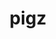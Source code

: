 ---
title: "pigz"
layout: cache
categories: [package, develop-2024-12-29]
meta: {"versions": ["2.8"], "compilers": ["gcc@=10.5.0", "gcc@=11.1.0", "gcc@=11.4.0", "gcc@=12.3.0", "gcc@=12.4.0", "gcc@=13.2.0", "gcc@=13.3.0", "gcc@=7.3.1", "gcc@=7.5.0", "gcc@=9.4.0", "oneapi@=2024.1.0", "oneapi@=2024.2.1"], "oss": ["amzn2", "centos7", "rhel8", "ubuntu18.04", "ubuntu20.04", "ubuntu22.04", "ubuntu24.04"], "platforms": ["linux"], "targets": ["aarch64", "neoverse_v1", "neoverse_v2", "ppc64le", "x86_64_v3", "x86_64_v4"], "stacks": ["aws-isc", "aws-isc-aarch64", "aws-pcluster-neoverse_v1", "aws-pcluster-x86_64_v4", "bootstrap-x86_64-linux-gnu", "build_systems", "data-vis-sdk", "developer-tools-aarch64-linux-gnu", "developer-tools-x86_64_v3-linux-gnu", "e4s", "e4s-neoverse-v2", "e4s-oneapi", "e4s-power", "e4s-rocm-external", "ml-linux-aarch64-cpu", "ml-linux-aarch64-cuda", "ml-linux-x86_64-cpu", "ml-linux-x86_64-cuda", "ml-linux-x86_64-rocm", "radiuss", "radiuss-aws", "radiuss-aws-aarch64", "root", "tutorial"], "num_specs": 25, "num_specs_by_stack": {"aws-isc-aarch64": 1, "radiuss-aws-aarch64": 2, "root": 25, "aws-pcluster-neoverse_v1": 1, "aws-pcluster-x86_64_v4": 4, "aws-isc": 1, "radiuss-aws": 2, "developer-tools-x86_64_v3-linux-gnu": 1, "developer-tools-aarch64-linux-gnu": 1, "radiuss": 2, "build_systems": 1, "e4s-power": 2, "data-vis-sdk": 1, "e4s-neoverse-v2": 2, "e4s-rocm-external": 1, "tutorial": 2, "e4s": 2, "e4s-oneapi": 2, "ml-linux-aarch64-cuda": 1, "ml-linux-aarch64-cpu": 1, "ml-linux-x86_64-cpu": 1, "ml-linux-x86_64-cuda": 1, "bootstrap-x86_64-linux-gnu": 1, "ml-linux-x86_64-rocm": 1}}
spec_details: [{"hash": "swjbo6w7l5n56zwltylapksvfessgryl", "compiler": "gcc@=7.3.1", "versions": ["2.8"], "os": "amzn2", "platform": "linux", "target": "aarch64", "variants": ["build_system=makefile"], "stacks": ["aws-isc-aarch64", "radiuss-aws-aarch64", "root"], "size": "-", "tarball": "https://binaries.spack.io/develop-2024-12-29/build_cache/linux-amzn2-aarch64/gcc-7.3.1/pigz-2.8/linux-amzn2-aarch64-gcc-7.3.1-pigz-2.8-swjbo6w7l5n56zwltylapksvfessgryl.spack"}, {"hash": "gxrc6tu2rhuhcxmobcaowe4637jgxp3m", "compiler": "gcc@=7.3.1", "versions": ["2.8"], "os": "amzn2", "platform": "linux", "target": "aarch64", "variants": ["build_system=makefile"], "stacks": ["radiuss-aws-aarch64", "root"], "size": "-", "tarball": "https://binaries.spack.io/develop-2024-12-29/build_cache/linux-amzn2-aarch64/gcc-7.3.1/pigz-2.8/linux-amzn2-aarch64-gcc-7.3.1-pigz-2.8-gxrc6tu2rhuhcxmobcaowe4637jgxp3m.spack"}, {"hash": "3oy6pzv4whseo3s47loijshp34ibmz7n", "compiler": "gcc@=12.4.0", "versions": ["2.8"], "os": "amzn2", "platform": "linux", "target": "neoverse_v1", "variants": ["build_system=makefile"], "stacks": ["aws-pcluster-neoverse_v1", "root"], "size": "-", "tarball": "https://binaries.spack.io/develop-2024-12-29/build_cache/linux-amzn2-neoverse_v1/gcc-12.4.0/pigz-2.8/linux-amzn2-neoverse_v1-gcc-12.4.0-pigz-2.8-3oy6pzv4whseo3s47loijshp34ibmz7n.spack"}, {"hash": "j2fwuao3av4peu5tlmuqysekl44fi3oc", "compiler": "gcc@=12.4.0", "versions": ["2.8"], "os": "amzn2", "platform": "linux", "target": "x86_64_v3", "variants": ["build_system=makefile"], "stacks": ["aws-pcluster-x86_64_v4", "root"], "size": "-", "tarball": "https://binaries.spack.io/develop-2024-12-29/build_cache/linux-amzn2-x86_64_v3/gcc-12.4.0/pigz-2.8/linux-amzn2-x86_64_v3-gcc-12.4.0-pigz-2.8-j2fwuao3av4peu5tlmuqysekl44fi3oc.spack"}, {"hash": "gmp33bwzqacurksyujcu6huypkfkzq5n", "compiler": "oneapi@=2024.1.0", "versions": ["2.8"], "os": "amzn2", "platform": "linux", "target": "x86_64_v3", "variants": ["build_system=makefile"], "stacks": ["aws-pcluster-x86_64_v4", "root"], "size": "-", "tarball": "https://binaries.spack.io/develop-2024-12-29/build_cache/linux-amzn2-x86_64_v3/oneapi-2024.1.0/pigz-2.8/linux-amzn2-x86_64_v3-oneapi-2024.1.0-pigz-2.8-gmp33bwzqacurksyujcu6huypkfkzq5n.spack"}, {"hash": "5oavqnozv6dpzr5epcgd7rcuhudra6m7", "compiler": "gcc@=7.3.1", "versions": ["2.8"], "os": "amzn2", "platform": "linux", "target": "x86_64_v3", "variants": ["build_system=makefile"], "stacks": ["aws-isc", "radiuss-aws", "root"], "size": "-", "tarball": "https://binaries.spack.io/develop-2024-12-29/build_cache/linux-amzn2-x86_64_v3/gcc-7.3.1/pigz-2.8/linux-amzn2-x86_64_v3-gcc-7.3.1-pigz-2.8-5oavqnozv6dpzr5epcgd7rcuhudra6m7.spack"}, {"hash": "cjsu2qeje6a2vjrwvuspqtf2si2ytzld", "compiler": "gcc@=7.3.1", "versions": ["2.8"], "os": "amzn2", "platform": "linux", "target": "x86_64_v3", "variants": ["build_system=makefile"], "stacks": ["radiuss-aws", "root"], "size": "-", "tarball": "https://binaries.spack.io/develop-2024-12-29/build_cache/linux-amzn2-x86_64_v3/gcc-7.3.1/pigz-2.8/linux-amzn2-x86_64_v3-gcc-7.3.1-pigz-2.8-cjsu2qeje6a2vjrwvuspqtf2si2ytzld.spack"}, {"hash": "jjsfcmectxikslwwbql2e3sw4dfwjrns", "compiler": "gcc@=12.4.0", "versions": ["2.8"], "os": "amzn2", "platform": "linux", "target": "x86_64_v4", "variants": ["build_system=makefile"], "stacks": ["aws-pcluster-x86_64_v4", "root"], "size": "-", "tarball": "https://binaries.spack.io/develop-2024-12-29/build_cache/linux-amzn2-x86_64_v4/gcc-12.4.0/pigz-2.8/linux-amzn2-x86_64_v4-gcc-12.4.0-pigz-2.8-jjsfcmectxikslwwbql2e3sw4dfwjrns.spack"}, {"hash": "3pp3m6rwx2y4zvrvzzzs25eypilyqb6j", "compiler": "oneapi@=2024.1.0", "versions": ["2.8"], "os": "amzn2", "platform": "linux", "target": "x86_64_v4", "variants": ["build_system=makefile"], "stacks": ["aws-pcluster-x86_64_v4", "root"], "size": "-", "tarball": "https://binaries.spack.io/develop-2024-12-29/build_cache/linux-amzn2-x86_64_v4/oneapi-2024.1.0/pigz-2.8/linux-amzn2-x86_64_v4-oneapi-2024.1.0-pigz-2.8-3pp3m6rwx2y4zvrvzzzs25eypilyqb6j.spack"}, {"hash": "izy7jjteb436td7pwam26a73q7upufaf", "compiler": "gcc@=10.5.0", "versions": ["2.8"], "os": "centos7", "platform": "linux", "target": "x86_64_v3", "variants": ["build_system=makefile"], "stacks": ["developer-tools-x86_64_v3-linux-gnu", "root"], "size": "-", "tarball": "https://binaries.spack.io/develop-2024-12-29/build_cache/linux-centos7-x86_64_v3/gcc-10.5.0/pigz-2.8/linux-centos7-x86_64_v3-gcc-10.5.0-pigz-2.8-izy7jjteb436td7pwam26a73q7upufaf.spack"}, {"hash": "asokydcnfki3hlforogjcgea627zesh3", "compiler": "gcc@=13.3.0", "versions": ["2.8"], "os": "rhel8", "platform": "linux", "target": "aarch64", "variants": ["build_system=makefile"], "stacks": ["developer-tools-aarch64-linux-gnu", "root"], "size": "-", "tarball": "https://binaries.spack.io/develop-2024-12-29/build_cache/linux-rhel8-aarch64/gcc-13.3.0/pigz-2.8/linux-rhel8-aarch64-gcc-13.3.0-pigz-2.8-asokydcnfki3hlforogjcgea627zesh3.spack"}, {"hash": "o7adq2r3d7oeg4nixh4urki5y77n63jv", "compiler": "gcc@=7.5.0", "versions": ["2.8"], "os": "ubuntu18.04", "platform": "linux", "target": "x86_64_v3", "variants": ["build_system=makefile"], "stacks": ["radiuss", "build_systems", "root"], "size": "-", "tarball": "https://binaries.spack.io/develop-2024-12-29/build_cache/linux-ubuntu18.04-x86_64_v3/gcc-7.5.0/pigz-2.8/linux-ubuntu18.04-x86_64_v3-gcc-7.5.0-pigz-2.8-o7adq2r3d7oeg4nixh4urki5y77n63jv.spack"}, {"hash": "rq5sr3arhirqampthimoiz7m5cegeagw", "compiler": "gcc@=7.5.0", "versions": ["2.8"], "os": "ubuntu18.04", "platform": "linux", "target": "x86_64_v3", "variants": ["build_system=makefile"], "stacks": ["radiuss", "root"], "size": "-", "tarball": "https://binaries.spack.io/develop-2024-12-29/build_cache/linux-ubuntu18.04-x86_64_v3/gcc-7.5.0/pigz-2.8/linux-ubuntu18.04-x86_64_v3-gcc-7.5.0-pigz-2.8-rq5sr3arhirqampthimoiz7m5cegeagw.spack"}, {"hash": "4lqyqftnrwjktu7taas7y3wdry3hz3aw", "compiler": "gcc@=9.4.0", "versions": ["2.8"], "os": "ubuntu20.04", "platform": "linux", "target": "ppc64le", "variants": ["build_system=makefile"], "stacks": ["e4s-power", "root"], "size": "-", "tarball": "https://binaries.spack.io/develop-2024-12-29/build_cache/linux-ubuntu20.04-ppc64le/gcc-9.4.0/pigz-2.8/linux-ubuntu20.04-ppc64le-gcc-9.4.0-pigz-2.8-4lqyqftnrwjktu7taas7y3wdry3hz3aw.spack"}, {"hash": "kj6xcr2cwtz4y4a3g5snk7vmlvpvanej", "compiler": "gcc@=9.4.0", "versions": ["2.8"], "os": "ubuntu20.04", "platform": "linux", "target": "ppc64le", "variants": ["build_system=makefile"], "stacks": ["e4s-power", "root"], "size": "-", "tarball": "https://binaries.spack.io/develop-2024-12-29/build_cache/linux-ubuntu20.04-ppc64le/gcc-9.4.0/pigz-2.8/linux-ubuntu20.04-ppc64le-gcc-9.4.0-pigz-2.8-kj6xcr2cwtz4y4a3g5snk7vmlvpvanej.spack"}, {"hash": "e5ptzbeltmg4zymyabd376xjtdwo4vwa", "compiler": "gcc@=11.1.0", "versions": ["2.8"], "os": "ubuntu20.04", "platform": "linux", "target": "x86_64_v3", "variants": ["build_system=makefile"], "stacks": ["data-vis-sdk", "root"], "size": "-", "tarball": "https://binaries.spack.io/develop-2024-12-29/build_cache/linux-ubuntu20.04-x86_64_v3/gcc-11.1.0/pigz-2.8/linux-ubuntu20.04-x86_64_v3-gcc-11.1.0-pigz-2.8-e5ptzbeltmg4zymyabd376xjtdwo4vwa.spack"}, {"hash": "hezpaa2cf6xo46kmeduy5577i64qty7k", "compiler": "gcc@=11.4.0", "versions": ["2.8"], "os": "ubuntu22.04", "platform": "linux", "target": "neoverse_v2", "variants": ["build_system=makefile"], "stacks": ["e4s-neoverse-v2", "root"], "size": "-", "tarball": "https://binaries.spack.io/develop-2024-12-29/build_cache/linux-ubuntu22.04-neoverse_v2/gcc-11.4.0/pigz-2.8/linux-ubuntu22.04-neoverse_v2-gcc-11.4.0-pigz-2.8-hezpaa2cf6xo46kmeduy5577i64qty7k.spack"}, {"hash": "g6m7nphbqvrfpsjhuaeybjqmw4aw4mv7", "compiler": "gcc@=11.4.0", "versions": ["2.8"], "os": "ubuntu22.04", "platform": "linux", "target": "neoverse_v2", "variants": ["build_system=makefile"], "stacks": ["e4s-neoverse-v2", "root"], "size": "-", "tarball": "https://binaries.spack.io/develop-2024-12-29/build_cache/linux-ubuntu22.04-neoverse_v2/gcc-11.4.0/pigz-2.8/linux-ubuntu22.04-neoverse_v2-gcc-11.4.0-pigz-2.8-g6m7nphbqvrfpsjhuaeybjqmw4aw4mv7.spack"}, {"hash": "nhfps7yxq3uyokac5m2pctkdpf6wj6nb", "compiler": "gcc@=11.4.0", "versions": ["2.8"], "os": "ubuntu22.04", "platform": "linux", "target": "x86_64_v3", "variants": ["build_system=makefile"], "stacks": ["e4s-rocm-external", "tutorial", "e4s", "root"], "size": "-", "tarball": "https://binaries.spack.io/develop-2024-12-29/build_cache/linux-ubuntu22.04-x86_64_v3/gcc-11.4.0/pigz-2.8/linux-ubuntu22.04-x86_64_v3-gcc-11.4.0-pigz-2.8-nhfps7yxq3uyokac5m2pctkdpf6wj6nb.spack"}, {"hash": "zv7gom37a2bzrtjwjztejjarpe3nyhpi", "compiler": "gcc@=11.4.0", "versions": ["2.8"], "os": "ubuntu22.04", "platform": "linux", "target": "x86_64_v3", "variants": ["build_system=makefile"], "stacks": ["e4s", "root"], "size": "-", "tarball": "https://binaries.spack.io/develop-2024-12-29/build_cache/linux-ubuntu22.04-x86_64_v3/gcc-11.4.0/pigz-2.8/linux-ubuntu22.04-x86_64_v3-gcc-11.4.0-pigz-2.8-zv7gom37a2bzrtjwjztejjarpe3nyhpi.spack"}, {"hash": "yyudikqfyh7rvpmwvgfnvd5qiqrvijmk", "compiler": "oneapi@=2024.2.1", "versions": ["2.8"], "os": "ubuntu22.04", "platform": "linux", "target": "x86_64_v3", "variants": ["build_system=makefile"], "stacks": ["e4s-oneapi", "root"], "size": "-", "tarball": "https://binaries.spack.io/develop-2024-12-29/build_cache/linux-ubuntu22.04-x86_64_v3/oneapi-2024.2.1/pigz-2.8/linux-ubuntu22.04-x86_64_v3-oneapi-2024.2.1-pigz-2.8-yyudikqfyh7rvpmwvgfnvd5qiqrvijmk.spack"}, {"hash": "5eqcb5b4eyh5phs6ejo4tegbajigqnx7", "compiler": "oneapi@=2024.2.1", "versions": ["2.8"], "os": "ubuntu22.04", "platform": "linux", "target": "x86_64_v3", "variants": ["build_system=makefile"], "stacks": ["e4s-oneapi", "root"], "size": "-", "tarball": "https://binaries.spack.io/develop-2024-12-29/build_cache/linux-ubuntu22.04-x86_64_v3/oneapi-2024.2.1/pigz-2.8/linux-ubuntu22.04-x86_64_v3-oneapi-2024.2.1-pigz-2.8-5eqcb5b4eyh5phs6ejo4tegbajigqnx7.spack"}, {"hash": "j4p6vsbo6wfajvq3xdegnw77k3oxvqj3", "compiler": "gcc@=12.3.0", "versions": ["2.8"], "os": "ubuntu22.04", "platform": "linux", "target": "x86_64_v3", "variants": ["build_system=makefile"], "stacks": ["tutorial", "root"], "size": "-", "tarball": "https://binaries.spack.io/develop-2024-12-29/build_cache/linux-ubuntu22.04-x86_64_v3/gcc-12.3.0/pigz-2.8/linux-ubuntu22.04-x86_64_v3-gcc-12.3.0-pigz-2.8-j4p6vsbo6wfajvq3xdegnw77k3oxvqj3.spack"}, {"hash": "jug5dskpbgvzjsg6jv5wml6grhgago7i", "compiler": "gcc@=13.2.0", "versions": ["2.8"], "os": "ubuntu24.04", "platform": "linux", "target": "aarch64", "variants": ["build_system=makefile"], "stacks": ["ml-linux-aarch64-cuda", "ml-linux-aarch64-cpu", "root"], "size": "-", "tarball": "https://binaries.spack.io/develop-2024-12-29/build_cache/linux-ubuntu24.04-aarch64/gcc-13.2.0/pigz-2.8/linux-ubuntu24.04-aarch64-gcc-13.2.0-pigz-2.8-jug5dskpbgvzjsg6jv5wml6grhgago7i.spack"}, {"hash": "ckvxhb223iy22dbo5jas4obnwa35iqmv", "compiler": "gcc@=13.2.0", "versions": ["2.8"], "os": "ubuntu24.04", "platform": "linux", "target": "x86_64_v3", "variants": ["build_system=makefile"], "stacks": ["root", "ml-linux-x86_64-cpu", "ml-linux-x86_64-cuda", "bootstrap-x86_64-linux-gnu", "ml-linux-x86_64-rocm"], "size": "-", "tarball": "https://binaries.spack.io/develop-2024-12-29/build_cache/linux-ubuntu24.04-x86_64_v3/gcc-13.2.0/pigz-2.8/linux-ubuntu24.04-x86_64_v3-gcc-13.2.0-pigz-2.8-ckvxhb223iy22dbo5jas4obnwa35iqmv.spack"}]
---